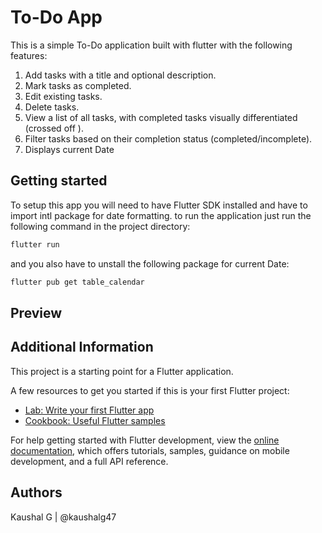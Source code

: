 # To-Do App

This is a simple To-Do application built with flutter with the following features:

1. Add tasks with a title and optional description.
2. Mark tasks as completed.
3. Edit existing tasks.
4. Delete tasks.
5. View a list of all tasks, with completed tasks visually differentiated (crossed off ).
6. Filter tasks based on their completion status (completed/incomplete).
7. Displays current Date

## Getting started

To setup this app you will need to have Flutter SDK installed and have to import intl package for date formatting. to run the application just run the following command in the project directory:

```bash
flutter run
```
and you also have to unstall the following package for current Date:

```bash
flutter pub get table_calendar
```

## Preview 

## Additional Information

This project is a starting point for a Flutter application.

A few resources to get you started if this is your first Flutter project:

- [Lab: Write your first Flutter app](https://docs.flutter.dev/get-started/codelab)
- [Cookbook: Useful Flutter samples](https://docs.flutter.dev/cookbook)

For help getting started with Flutter development, view the
[online documentation](https://docs.flutter.dev/), which offers tutorials,
samples, guidance on mobile development, and a full API reference.

## Authors

Kaushal G | @kaushalg47
